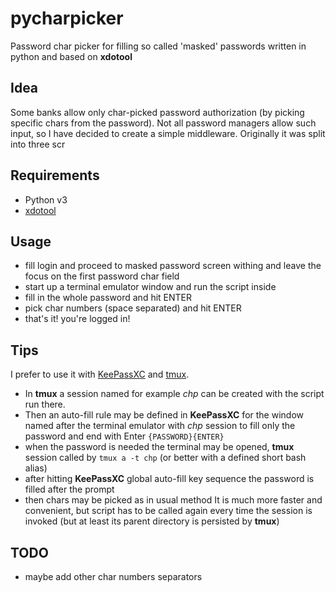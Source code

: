 # pycharpicker
Password char picker for filling so called 'masked' passwords written in python and based on __xdotool__

## Idea
Some banks allow only char-picked password authorization (by picking specific chars from the password). Not all password managers allow such input, so I have decided to create a simple middleware. Originally it was split into three scr

## Requirements
- Python v3
- [xdotool](https://github.com/jordansissel/xdotool)

## Usage
- fill login and proceed to masked password screen withing and leave the focus on the first password char field
- start up a terminal emulator window and run the script inside
- fill in the whole password and hit ENTER
- pick char numbers (space separated) and hit ENTER
- that's it! you're logged in!

## Tips
I prefer to use it with [KeePassXC](https://github.com/keepassxreboot/keepassxc) and [tmux](https://github.com/tmux/tmux).
- In __tmux__ a session named for example _chp_ can be created with the script run there.
- Then an auto-fill rule may be defined in __KeePassXC__ for the window named after the terminal emulator with _chp_ session to fill only the password and end with Enter ```{PASSWORD}{ENTER}```
- when the password is needed the terminal may be opened, __tmux__ session called by ```tmux a -t chp``` (or better with a defined short bash alias)
- after hitting __KeePassXC__ global auto-fill key sequence the password is filled after the prompt
- then chars may be picked as in usual method
It is much more faster and convenient, but script has to be called again every time the session is invoked (but at least its parent directory is persisted by __tmux__)

## TODO
- maybe add other char numbers separators
